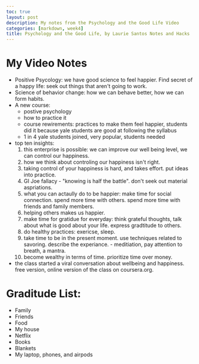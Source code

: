 ```yaml
---
toc: true
layout: post
description: My notes from the Psychology and the Good Life Video
categories: [markdown, week4]
title: Psychology and the Good Life, by Laurie Santos Notes and Hacks
---
```


# My Video Notes
- Positive Psycology: we have good science to feel happier. Find secret of a happy life: seek out things that aren't going to work. 
- Science of behavior change: how we can behave better, how we can form habits. 
- A new course: 
    - postive psychology 
    - how to practice it 
    - course rewirements: practices to make them feel happier, students did it because yale students are good at following the syllabus
    - 1 in 4 yale students joined, very popular, students needed
- top ten insights: 
    1. this enterprise is possible: we can improve our well being level, we can control our happiness.  
    2. how we think about controling our happiness isn't right. 
    3. taking control of your happiness is hard, and takes effort. put ideas into practice. 
    4. GI Joe fallacy - "knowing is half the battle". don't seek out material aspriations. 
    5. what you can actaully do to be happier: make time for social connection. spend more time with others. spend more time with friends and family members.
    6. helping others makes us happier. 
    7. make time for gratidue for everyday: think grateful thoughts, talk about what is good about your life. express gradtitude to others.
    8. do healthy practices: exericse, sleep.
    9. take time to be in the present moment. use techniques related to savoring. describe the experiance. - meditiation, pay attention to breath, a mantra.
    10. become wealthy in terms of time. prioritize time over money. 
- the class started a viral conversation about wellbeing and happiness. free version, online version of the class on coursera.org. 

# Graditude List: 
- Family 
- Friends 
- Food 
- My house 
- Netflix 
- Books
- Blankets 
- My laptop, phones, and airpods 